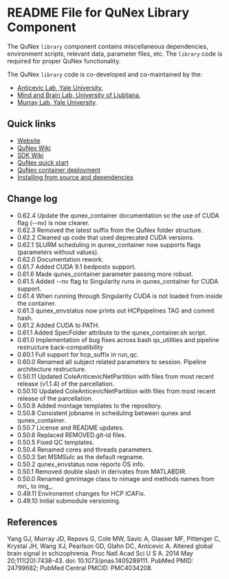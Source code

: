 # README File for QuNex Library Component

The QuNex `library` component contains miscellaneous dependencies, environment scripts, relevant data, parameter files, etc. The `library` code  is required for proper QuNex functionality.

The QuNex `library` code is co-developed and co-maintained by the:

* [Anticevic Lab, Yale University](http://anticeviclab.yale.edu/),
* [Mind and Brain Lab, University of Ljubljana](http://psy.ff.uni-lj.si/mblab/en),
* [Murray Lab, Yale University](https://medicine.yale.edu/lab/murray/).

## Quick links

* [Website](http://qunex.yale.edu/)
* [QuNex Wiki](https://bitbucket.org/oriadev/qunex/wiki/Home)
* [SDK Wiki](https://bitbucket.org/oriadev/qunexsdk/wiki/Home)
* [QuNex quick start](https://bitbucket.org/oriadev/qunex/wiki/Overview/QuickStart.md)
* [QuNex container deployment](https://bitbucket.org/oriadev/qunex/wiki/Overview/Installation.md)
* [Installing from source and dependencies](https://bitbucket.org/oriadev/qunex/wiki/Overview/Installation.md)

## Change log

* 0.62.4  Update the qunex_container documentation so the use of CUDA flag (--nv) is now clearer.
* 0.62.3  Removed the latest suffix from the QuNex folder structure.
* 0.62.2  Cleaned up code that used deprecated CUDA versions.
* 0.62.1  SLURM scheduling in qunex_container now supports flags (parameters without values).
* 0.62.0  Documentation rework.
* 0.61.7  Added CUDA 9.1 bedpostx support.
* 0.61.6  Made qunex_container parameter passing more robust.
* 0.61.5  Added --nv flag to Singularity runs in qunex_container for CUDA support.
* 0.61.4  When running through Singularity CUDA is not loaded from inside the container.
* 0.61.3  qunex_envstatus now prints out HCPpipelines TAG and commit hash.
* 0.61.2  Added CUDA to PATH.
* 0.61.1  Added SpecFolder attribute to the qunex_container.sh script.
* 0.61.0  Implementation of bug fixes across bash qx_utilities and pipeline restructure back-compatibility
* 0.60.1  Full support for hcp_suffix in run_qc.
* 0.60.0  Renamed all subject related parameters to session. Pipeline architecture restructure.
* 0.50.11 Updated ColeAnticevicNetPartition with files from most recent release (v1.1.4) of the parcellation.
* 0.50.10 Updated ColeAnticevicNetPartition with files from most recent release of the parcellation.
* 0.50.9  Added montage templates to the repository.
* 0.50.8  Consistent jobname in scheduling between qunex and qunex_container.
* 0.50.7  License and README updates.
* 0.50.6  Replaced REMOVED.git-id files.
* 0.50.5  Fixed QC templates.
* 0.50.4  Renamed cores and threads parameters.
* 0.50.3  Set MSMSulc as the default regname.
* 0.50.2  qunex_envstatus now reports OS info.
* 0.50.1  Removed double slash in derivates from MATLABDIR.
* 0.50.0  Renamed gmrimage class to nimage and methods names from mri\_ to img\_.
* 0.49.11 Environemnt changes for HCP ICAFix.
* 0.49.10 Initial submodule versioning.

## References

Yang GJ, Murray JD, Repovs G, Cole MW, Savic A, Glasser MF, Pittenger C,
Krystal JH, Wang XJ, Pearlson GD, Glahn DC, Anticevic A. Altered global brain
signal in schizophrenia. Proc Natl Acad Sci U S A. 2014 May 20;111(20):7438-43.
doi: 10.1073/pnas.1405289111. PubMed PMID: 24799682; PubMed Central PMCID:
PMC4034208.
